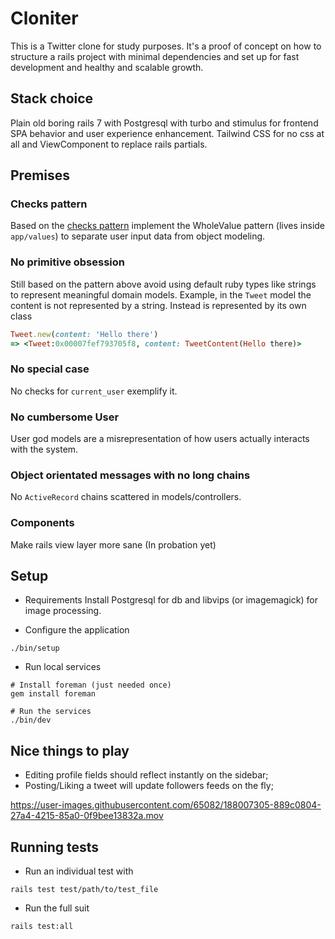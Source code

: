 # Cloniter

This is a Twitter clone for study purposes. It's a proof of concept on how
to structure a rails project with minimal dependencies and set up for fast development
and healthy and scalable growth.

## Stack choice
Plain old boring rails 7 with Postgresql with turbo and stimulus for
frontend SPA behavior and user experience enhancement. Tailwind CSS for
no css at all and ViewComponent to replace rails partials.

## Premises

### Checks pattern
Based on the [checks pattern](http://c2.com/ppr/checks.html) implement the WholeValue
pattern (lives inside `app/values`) to separate user input data from object modeling.

### No primitive obsession

Still based on the pattern above avoid using default ruby types like strings to
represent meaningful domain models. Example, in the `Tweet` model the content
is not represented by a string. Instead is represented by its own class

```ruby
Tweet.new(content: 'Hello there')
=> <Tweet:0x00007fef793705f8, content: TweetContent(Hello there)>
```

### No special case
No checks for `current_user` exemplify it.

### No cumbersome User
User god models are a misrepresentation of how users actually
interacts with the system.

### Object orientated messages with no long chains
No `ActiveRecord` chains scattered in models/controllers.

### Components
Make rails view layer more sane (In probation yet)

## Setup
- Requirements
Install Postgresql for db and libvips (or imagemagick) for image processing.

- Configure the application
```
./bin/setup
```

- Run local services
```
# Install foreman (just needed once)
gem install foreman

# Run the services
./bin/dev
```

## Nice things to play
- Editing profile fields should reflect instantly on the sidebar;
- Posting/Liking a tweet will update followers feeds on the fly;



https://user-images.githubusercontent.com/65082/188007305-889c0804-27a4-4215-85a0-0f9bee13832a.mov



## Running tests

- Run an individual test with
```
rails test test/path/to/test_file
```

- Run the full suit
```
rails test:all
```
